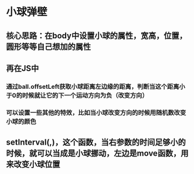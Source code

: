 # 小球弹壁

## 核心思路：在body中设置小球的属性，宽高，位置，圆形等等自己想加的属性

## 再在JS中 

### 通过ball.offsetLeft获取小球距离左边缘的距离，判断当这个距离小于0的时候就让它的下一个运动方向为负（改变方向）

### 可以设置一些其他的特效，比如当小球改变方向的时候用随机数改变小球的颜色

## setInterval(,)，这个函数，当右参数的时间足够小的时候，就可以当成是小球挪动，左边是move函数，用来改变小球位置